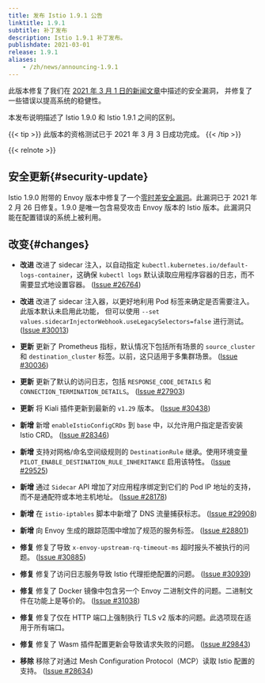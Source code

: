 ```yaml
---
title: 发布 Istio 1.9.1 公告
linktitle: 1.9.1
subtitle: 补丁发布
description: Istio 1.9.1 补丁发布。
publishdate: 2021-03-01
release: 1.9.1
aliases:
    - /zh/news/announcing-1.9.1
---
```


此版本修复了我们在 [2021 年 3 月 1 日的新闻文章](/zh/news/security/istio-security-2021-001)中描述的安全漏洞，
并修复了一些错误以提高系统的稳健性。

本发布说明描述了 Istio 1.9.0 和 Istio 1.9.1 之间的区别。

{{< tip >}}
此版本的资格测试已于 2021 年 3 月 3 日成功完成。
{{< /tip >}}

{{< relnote >}}

## 安全更新{#security-update}

Istio 1.9.0 附带的 Envoy 版本中修复了一个[零时差安全漏洞](https://groups.google.com/g/envoy-security-announce/c/Hp16L27L00Q)。此漏洞已于 2021 年 2 月 26 日修复。1.9.0 是唯一包含易受攻击 Envoy 版本的 Istio 版本。此漏洞只能在配置错误的系统上被利用。

## 改变{#changes}

- **改进** 改进了 sidecar 注入，以自动指定 `kubectl.kubernetes.io/default-logs-container`，这确保 `kubectl logs`
  默认读取应用程序容器的日志，而不需要显式地设置容器。
  ([Issue #26764](https://github.com/istio/istio/issues/26764))

- **改进** 改进了 sidecar 注入器，以更好地利用 Pod 标签来确定是否需要注入。此版本默认未启用此功能，
  但可以使用 `--set values.sidecarInjectorWebhook.useLegacySelectors=false` 进行测试。  ([Issue #30013](https://github.com/istio/istio/issues/30013))

- **更新** 更新了 Prometheus 指标，默认情况下包括所有场景的 `source_cluster` 和 `destination_cluster` 标签。以前，这只适用于多集群场景。
  ([Issue #30036](https://github.com/istio/istio/issues/30036))

- **更新** 更新了默认的访问日志，包括 `RESPONSE_CODE_DETAILS` 和 `CONNECTION_TERMINATION_DETAILS`。
  ([Issue #27903](https://github.com/istio/istio/issues/27903))

- **更新** 将 Kiali 插件更新到最新的 `v1.29` 版本。
  ([Issue #30438](https://github.com/istio/istio/issues/30438))

- **新增**  新增 `enableIstioConfigCRDs` 到 `base` 中，以允许用户指定是否安装 Istio CRD。  ([Issue #28346](https://github.com/istio/istio/issues/28346))

- **新增** 支持对网格/命名空间级规则的 `DestinationRule` 继承。使用环境变量 `PILOT_ENABLE_DESTINATION_RULE_INHERITANCE` 启用该特性。
  ([Issue #29525](https://github.com/istio/istio/issues/29525))

- **新增** 通过 `Sidecar` API 增加了对应用程序绑定到它们的 Pod IP 地址的支持，而不是通配符或本地主机地址。
  ([Issue #28178](https://github.com/istio/istio/issues/28178))

- **新增** 在 `istio-iptables` 脚本中新增了 DNS 流量捕获标志。
  ([Issue #29908](https://github.com/istio/istio/issues/29908))

- **新增** 向 Envoy 生成的跟踪范围中增加了规范的服务标签。
  ([Issue #28801](https://github.com/istio/istio/issues/28801))

- **修复** 修复了导致 `x-envoy-upstream-rq-timeout-ms` 超时报头不被执行的问题。
  ([Issue #30885](https://github.com/istio/istio/issues/30885))

- **修复** 修复了访问日志服务导致 Istio 代理拒绝配置的问题。
  ([Issue #30939](https://github.com/istio/istio/issues/30939))

- **修复** 修复了 Docker 镜像中包含另一个 Envoy 二进制文件的问题。二进制文件在功能上是等价的。
  ([Issue #31038](https://github.com/istio/istio/issues/31038))

- **修复** 修复了仅在 HTTP 端口上强制执行 TLS v2 版本的问题。此选项现在适用于所有端口。
- **修复** 修复了 Wasm 插件配置更新会导致请求失败的问题。
  ([Issue #29843](https://github.com/istio/istio/issues/29843))

- **移除** 移除了对通过 Mesh Configuration Protocol（MCP）读取 Istio 配置的支持。
  ([Issue #28634](https://github.com/istio/istio/issues/28634))
